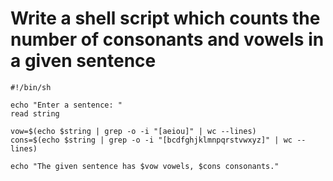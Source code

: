# Write a shell script which counts the number of consonants and vowels in a given sentence
```shell
#!/bin/sh

echo "Enter a sentence: "
read string

vow=$(echo $string | grep -o -i "[aeiou]" | wc --lines)
cons=$(echo $string | grep -o -i "[bcdfghjklmnpqrstvwxyz]" | wc --lines)

echo "The given sentence has $vow vowels, $cons consonants."
```
